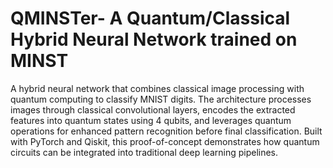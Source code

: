 # QMINSTer- A Quantum/Classical Hybrid Neural Network trained on MINST

A hybrid neural network that combines classical image processing with quantum computing to classify MNIST digits. The architecture processes images through classical convolutional layers, encodes the extracted features into quantum states using 4 qubits, and leverages quantum operations for enhanced pattern recognition before final classification. Built with PyTorch and Qiskit, this proof-of-concept demonstrates how quantum circuits can be integrated into traditional deep learning pipelines.
